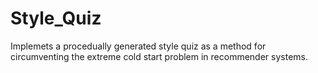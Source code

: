# Style_Quiz

Implemets a procedually generated style quiz as a method for circumventing the extreme cold start problem in recommender systems.
